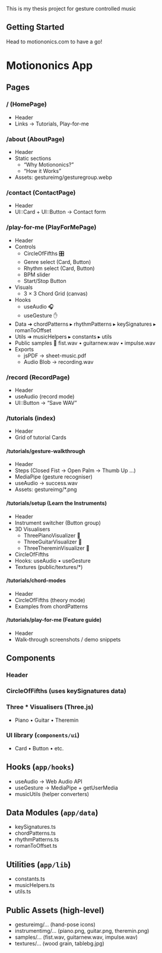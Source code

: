 This is my thesis project for gesture controlled music

## Getting Started

Head to motiononics.com to have a go!


# Motiononics App
## Pages
### / (HomePage)
- Header  
- Links → Tutorials, Play-for-me  

### /about (AboutPage)
- Header  
- Static sections  
  - “Why Motiononics?”  
  - “How it Works”  
- Assets: gestureimg/gesturegroup.webp  

### /contact (ContactPage)
- Header  
- UI::Card + UI::Button → Contact form  

### /play-for-me (PlayForMePage)
- Header  
- Controls  
  - CircleOfFifths 🎛  
  - Genre select (Card, Button)  
  - Rhythm select (Card, Button)  
  - BPM slider  
  - Start/Stop Button  
- Visuals  
  - 3 × 3 Chord Grid (canvas)  
- Hooks  
  - useAudio 🎧  
  - useGesture ✋  
- Data ➜ chordPatterns ▸ rhythmPatterns ▸ keySignatures ▸ romanToOffset  
- Utils ➜ musicHelpers ▸ constants ▸ utils  
- Public samples 🎵 fist.wav • guitarnew.wav • impulse.wav  
- Exports  
  - jsPDF → sheet-music.pdf  
  - Audio Blob → recording.wav  

### /record (RecordPage)
- Header  
- useAudio (record mode)  
- UI::Button → “Save WAV”  

### /tutorials (index)
- Header  
- Grid of tutorial Cards  
#### /tutorials/gesture-walkthrough
- Header  
- Steps (Closed Fist → Open Palm → Thumb Up …)  
- MediaPipe (gesture recogniser)  
- useAudio → success.wav  
- Assets: gestureimg/*.png  

#### /tutorials/setup (Learn the Instruments)
- Header  
- Instrument switcher (Button group)  
- 3D Visualisers  
  - ThreePianoVisualizer 🎹  
  - ThreeGuitarVisualizer 🎸  
  - ThreeThereminVisualizer 🎻  
- CircleOfFifths  
- Hooks: useAudio • useGesture  
- Textures (public/textures/*)  

#### /tutorials/chord-modes
- Header  
- CircleOfFifths (theory mode)  
- Examples from chordPatterns  

#### /tutorials/play-for-me (Feature guide)
- Header  
- Walk-through screenshots / demo snippets  

## Components  <!-- reusable visual or logic blocks -->
### Header
### CircleOfFifths (uses keySignatures data)
### Three * Visualisers (Three.js)
- Piano • Guitar • Theremin  
### UI library  (`components/ui`)
- Card • Button • etc.  

## Hooks  (`app/hooks`)
- useAudio → Web Audio API  
- useGesture → MediaPipe + getUserMedia  
- musicUtils (helper converters)  

## Data Modules (`app/data`)
- keySignatures.ts  
- chordPatterns.ts  
- rhythmPatterns.ts  
- romanToOffset.ts  

## Utilities (`app/lib`)
- constants.ts  
- musicHelpers.ts  
- utils.ts  

## Public Assets (high-level)
- gestureimg/… (hand-pose icons)  
- instrumentimg/… (piano.png, guitar.png, theremin.png)  
- samples/… (fist.wav, guitarnew.wav, impulse.wav)  
- textures/… (wood grain, tablebg.jpg)  
